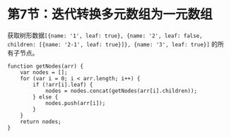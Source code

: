 # 第7节：迭代转换多元数组为一元数组

获取树形数据`[{name: '1', leaf: true}, {name: '2', leaf: false, children: [{name: '2-1', leaf: true}]}, {name: '3', leaf: true}]` 的所有子节点。

```
function getNodes(arr) {
    var nodes = [];
    for (var i = 0; i < arr.length; i++) {
        if (!arr[i].leaf) {
            nodes = nodes.concat(getNodes(arr[i].children));
        } else {
            nodes.push(arr[i]);
        }
    }
    return nodes;
}
```



